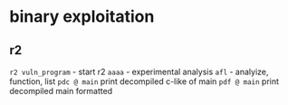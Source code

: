 # binary exploitation

## r2

`r2 vuln_program` - start r2
`aaaa` - experimental analysis
`afl` - analyize, function, list
`pdc @ main` print decompiled c-like of main
`pdf @ main` print decompiled main formatted
